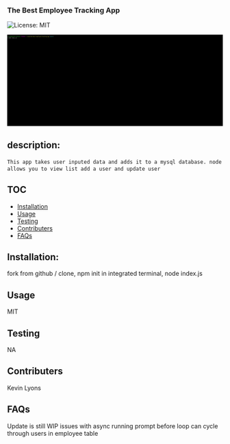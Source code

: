 ### The Best Employee Tracking App

![License: MIT](https://img.shields.io/badge/License-MIT-green.svg)

![snapshot](https://github.com/Lax-Walrus/the-best-employee-tracking-app/blob/main/gif/2021-01-21%2022-46-22.gif?raw=true)

## description:

    This app takes user inputed data and adds it to a mysql database. node allows you to view list add a user and update user

## TOC

- [Installation](#installation)
- [Usage](#usage)
- [Testing](#tests)
- [Contributers](#Contributers)
- [FAQs](#FAQs)

## Installation:

fork from github / clone, npm init in integrated terminal, node index.js

## Usage

MIT

## Testing

NA

## Contributers

Kevin Lyons

## FAQs

Update is still WIP issues with async running prompt before loop can cycle through users in employee table
